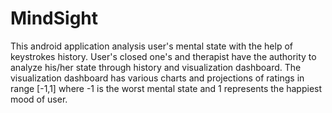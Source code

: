 # MindSight
This android application analysis user's mental state with the help of keystrokes history. User's closed one's and therapist have the authority to analyze his/her state through history and visualization dashboard.
The visualization dashboard has various charts and projections of ratings in range [-1,1] where -1 is the worst mental state and 1 represents the happiest mood of user.
